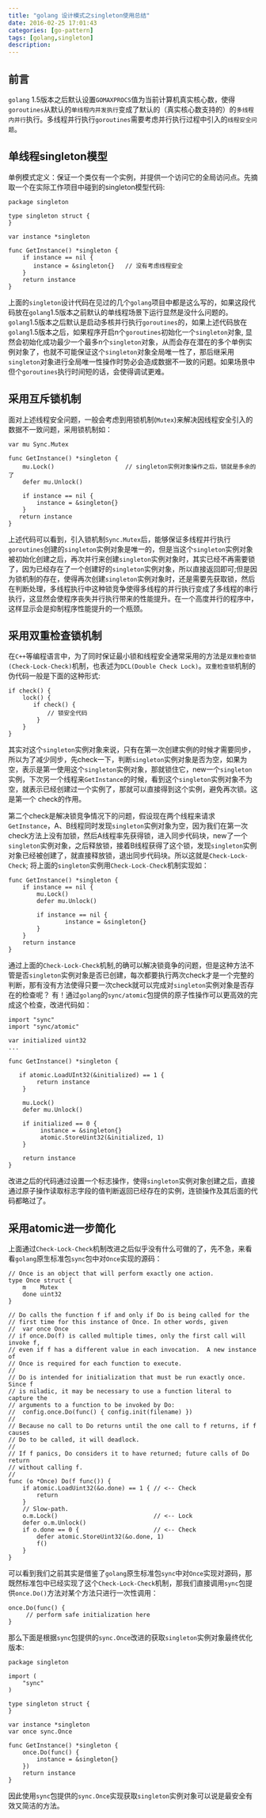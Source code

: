 ```yaml
---
title: "golang 设计模式之singleton使用总结"
date: 2016-02-25 17:01:43
categories: [go-pattern]
tags: [golang,singleton]
description:
---
```


## 前言
`golang` 1.5版本之后默认设置`GOMAXPROCS`值为当前计算机真实核心数，使得`goroutines`从默认的`单线程内并发执行`变成了默认的（真实核心数支持的）的`多线程内并行`执行。多线程并行执行`goroutines`需要考虑并行执行过程中引入的`线程安全问题`。
<!--more-->

## 单线程singleton模型
单例模式定义：保证一个类仅有一个实例，并提供一个访问它的全局访问点。先摘取一个在实际工作项目中碰到的singleton模型代码:
```golang
package singleton

type singleton struct {
}

var instance *singleton

func GetInstance() *singleton {
	if instance == nil {
       instance = &singleton{}   // 没有考虑线程安全 
	}
	return instance
}
```
上面的`singleton`设计代码在见过的几个`golang`项目中都是这么写的，如果这段代码放在`golang`1.5版本之前默认的单线程场景下运行显然是没什么问题的。`golang`1.5版本之后默认是启动多核并行执行`goroutines`的，如果上述代码放在`golang`1.5版本之后，如果程序开启n个`goroutines`初始化一个`singleton`对象, 显然会初始化成功最少一个最多n个`singleton`对象，从而会存在潜在的多个单例实例对象了，也就不可能保证这个`singleton`对象全局唯一性了，那后继采用`singleton`对象进行全局唯一性操作时势必会造成数据不一致的问题。如果场景中但个`goroutines`执行时间短的话，会使得调试更难。

## 采用互斥锁机制
面对上述线程安全问题，一般会考虑到用锁机制(`Mutex`)来解决因线程安全引入的数据不一致问题，采用锁机制如：
```golang 
var mu Sync.Mutex

func GetInstance() *singleton {
    mu.Lock()                    // singleton实例对象操作之后，锁就是多余的了 
    defer mu.Unlock()

    if instance == nil {
        instance = &singleton{}
    }
   return instance
}
```
上述代码可以看到，引入锁机制`Sync.Mutex`后，能够保证多线程并行执行`goroutines`创建的`singleton`实例对象是唯一的，但是当这个`singleton`实例对象被初始化创建之后，再次并行来创建`singleton`实例对象时，其实已经不再需要锁了，因为已经存在了一个创建好的`singleton`实例对象，所以直接返回即可;但是因为锁机制的存在，使得再次创建`singleton`实例对象时，还是需要先获取锁，然后在判断处理，多线程执行中这种锁竞争使得多线程的并行执行变成了多线程的串行执行，这显然会使程序丧失并行执行带来的性能提升。在一个高度并行的程序中，这样显示会是抑制程序性能提升的一个瓶颈。

## 采用双重检查锁机制
在`C++`等编程语言中，为了同时保证最小锁和线程安全通常采用的方法是`双重检查锁(Check-Lock-Check)`机制，也表述为`DCL(Double Check Lock)`。`双重检查锁`机制的伪代码一般是下面的这种形式:
```golang
if check() {
    lock() {
       if check() {
           // 锁安全代码 
        }
    }
}
```
其实对这个`singleton`实例对象来说，只有在第一次创建实例的时候才需要同步，所以为了减少同步，先check一下，判断`singleton`实例对象是否为空，如果为空，表示是第一使用这个`singleton`实例对象，那就锁住它，new一个`singleton`实例，下次另一个线程来`GetInstance`的时候，看到这个`singleton`实例对象不为空，就表示已经创建过一个实例了，那就可以直接得到这个实例，避免再次锁。这是第一个 check的作用。 

第二个check是解决锁竞争情况下的问题，假设现在两个线程来请求`GetInstance`，A、B线程同时发现`singleton`实例对象为空，因为我们在第一次check方法上没有加锁，然后A线程率先获得锁，进入同步代码块，new了一个`singleton`实例对象，之后释放锁，接着B线程获得了这个锁，发现`singleton`实例对象已经被创建了，就直接释放锁，退出同步代码块。所以这就是`Check-Lock-Check`; 将上面的`singleton`实例用`Check-Lock-Check`机制实现如：
```golang
func GetInstance() *singleton {
    if instance == nil { 
        mu.Lock()
        defer mu.Unlock()

        if instance == nil {
	            instance = &singleton{}
        }
    }
    return instance
}
```
通过上面的`Check-Lock-Check`机制,的确可以解决锁竟争的问题，但是这种方法不管是否`singleton`实例对象是否已创建，每次都要执行两次check才是一个完整的判断，那有没有方法使得只要一次check就可以完成对`singleton`实例对象是否存在的检查呢？ 有！通过`golang`的`sync/atomic`包提供的原子性操作可以更高效的完成这个检查，改进代码如：
```golang
import "sync"
import "sync/atomic"

var initialized uint32
...

func GetInstance() *singleton {

   if atomic.LoadUInt32(&initialized) == 1 {
		return instance
	}

    mu.Lock()
    defer mu.Unlock()

    if initialized == 0 {
         instance = &singleton{}
         atomic.StoreUint32(&initialized, 1)
	}

	return instance
}
```
改进之后的代码通过设置一个标志操作，使得`singleton`实例对象创建之后，直接通过原子操作读取标志字段的值判断返回已经存在的实例，连锁操作及其后面的代码都略过了。

## 采用atomic进一步简化
上面通过`Check-Lock-Check`机制改进之后似乎没有什么可做的了，先不急，来看看`golang`原生标准包`sync`包中对`Once`实现的源码：
```golang
// Once is an object that will perform exactly one action.
type Once struct {
	m    Mutex
	done uint32
}

// Do calls the function f if and only if Do is being called for the
// first time for this instance of Once. In other words, given
//	var once Once
// if once.Do(f) is called multiple times, only the first call will invoke f,
// even if f has a different value in each invocation.  A new instance of
// Once is required for each function to execute.
//
// Do is intended for initialization that must be run exactly once.  Since f
// is niladic, it may be necessary to use a function literal to capture the
// arguments to a function to be invoked by Do:
//	config.once.Do(func() { config.init(filename) })
//
// Because no call to Do returns until the one call to f returns, if f causes
// Do to be called, it will deadlock.
//
// If f panics, Do considers it to have returned; future calls of Do return
// without calling f.
//
func (o *Once) Do(f func()) {
	if atomic.LoadUint32(&o.done) == 1 { // <-- Check
		return
	}
	// Slow-path.
	o.m.Lock()                           // <-- Lock
	defer o.m.Unlock()
	if o.done == 0 {                     // <-- Check
		defer atomic.StoreUint32(&o.done, 1)
		f()
	}
}
```
可以看到我们之前其实是借鉴了`golang`原生标准包`sync`中对`Once`实现对源码，那既然标准包中已经实现了这个`Check-Lock-Check`机制，那我们直接调用`sync`包提供`once.Do()`方法对某个方法只进行一次性调用：
```golang
once.Do(func() {
	 // perform safe initialization here
}
```
那么下面是根据`sync`包提供的`sync.Once`改进的获取`singleton`实例对象最终优化版本:
```golang
package singleton

import (
    "sync"
)

type singleton struct {
}

var instance *singleton
var once sync.Once

func GetInstance() *singleton {
    once.Do(func() {
        instance = &singleton{}
    })
    return instance
}
```
因此使用`sync`包提供的`sync.Once`实现获取`singleton`实例对象可以说是最安全有效又简洁的方法。
